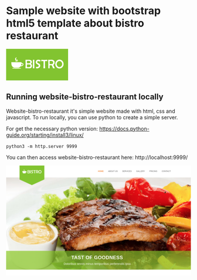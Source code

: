 # Sample website with bootstrap html5 template about bistro restaurant

<img src="img/brand.png" >

## Running website-bistro-restaurant locally

Website-bistro-restaurant it's simple website made with html, css and javascript. To run locally, you can use python to create a simple server.

For get the necessary python version: https://docs.python-guide.org/starting/install3/linux/

```
python3 -m http.server 9999
```

You can then access website-bistro-restaurant here: http://localhost:9999/

<img src="img/template-view.png" >

